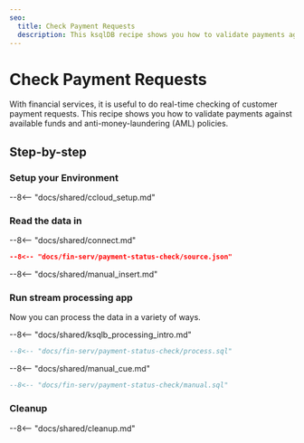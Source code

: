 ```yaml
---
seo:
  title: Check Payment Requests
  description: This ksqlDB recipe shows you how to validate payments against available funds and anti-money-laundering (AML) policies
---
```


# Check Payment Requests

With financial services, it is useful to do real-time checking of customer payment requests.
This recipe shows you how to validate payments against available funds and anti-money-laundering (AML) policies.

## Step-by-step

### Setup your Environment

--8<-- "docs/shared/ccloud_setup.md"

### Read the data in

--8<-- "docs/shared/connect.md"

```json
--8<-- "docs/fin-serv/payment-status-check/source.json"
```

--8<-- "docs/shared/manual_insert.md"

### Run stream processing app

Now you can process the data in a variety of ways.

--8<-- "docs/shared/ksqlb_processing_intro.md"

```sql
--8<-- "docs/fin-serv/payment-status-check/process.sql"
```

--8<-- "docs/shared/manual_cue.md"

```sql
--8<-- "docs/fin-serv/payment-status-check/manual.sql"
```

### Cleanup

--8<-- "docs/shared/cleanup.md"
